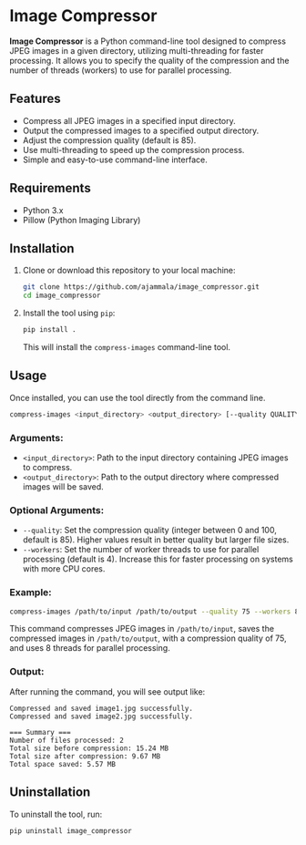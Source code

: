 
# Image Compressor

**Image Compressor** is a Python command-line tool designed to compress JPEG images in a given directory, utilizing multi-threading for faster processing. It allows you to specify the quality of the compression and the number of threads (workers) to use for parallel processing.

## Features

- Compress all JPEG images in a specified input directory.
- Output the compressed images to a specified output directory.
- Adjust the compression quality (default is 85).
- Use multi-threading to speed up the compression process.
- Simple and easy-to-use command-line interface.

## Requirements

- Python 3.x
- Pillow (Python Imaging Library)

## Installation

1. Clone or download this repository to your local machine:

   ```bash
   git clone https://github.com/ajammala/image_compressor.git
   cd image_compressor
   ```

2. Install the tool using `pip`:

   ```bash
   pip install .
   ```

   This will install the `compress-images` command-line tool.

## Usage

Once installed, you can use the tool directly from the command line.

```bash
compress-images <input_directory> <output_directory> [--quality QUALITY] [--workers WORKERS]
```

### Arguments:

- `<input_directory>`: Path to the input directory containing JPEG images to compress.
- `<output_directory>`: Path to the output directory where compressed images will be saved.

### Optional Arguments:

- `--quality`: Set the compression quality (integer between 0 and 100, default is 85). Higher values result in better quality but larger file sizes.
- `--workers`: Set the number of worker threads to use for parallel processing (default is 4). Increase this for faster processing on systems with more CPU cores.

### Example:

```bash
compress-images /path/to/input /path/to/output --quality 75 --workers 8
```

This command compresses JPEG images in `/path/to/input`, saves the compressed images in `/path/to/output`, with a compression quality of 75, and uses 8 threads for parallel processing.

### Output:

After running the command, you will see output like:

```
Compressed and saved image1.jpg successfully.
Compressed and saved image2.jpg successfully.

=== Summary ===
Number of files processed: 2
Total size before compression: 15.24 MB
Total size after compression: 9.67 MB
Total space saved: 5.57 MB
```

## Uninstallation

To uninstall the tool, run:

```bash
pip uninstall image_compressor
```
